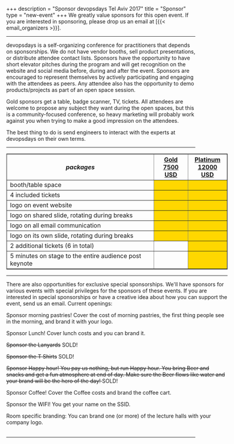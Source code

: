 +++
description = "Sponsor devopsdays Tel Aviv 2017"
title = "Sponsor"
type = "new-event"
+++
We greatly value sponsors for this open event.  If you are interested in sponsoring, please drop us an email at [{{< email_organizers >}}].

<hr>

devopsdays is a self-organizing conference for practitioners that depends on sponsorships. We do not have vendor booths, sell product presentations, or distribute attendee contact lists. Sponsors have the opportunity to have short elevator pitches during the program and will get recognition on the website and social media before, during and after the event. Sponsors are encouraged to represent themselves by actively participating and engaging with the attendees as peers. Any attendee also has the opportunity to demo products/projects as part of an open space session.
<p>
Gold sponsors get a table, badge scanner, TV, tickets. All attendees are welcome to propose any subject they want during the open spaces, but this is a community-focused conference, so heavy marketing will probably work against you when trying to make a good impression on the attendees.
<p>
The best thing to do is send engineers to interact with the experts at devopsdays on their own terms.
<p>

<hr/>

<div style="width:590px">
<table border=1 cellspacing=1>
  <tr>
    <th><i>packages</i></th>
    <th><center><b><u>Gold<br />7500 USD</u></center></b></th>
    <th><center><b><u>Platinum<br />12000 USD</u></center></b></th>
  </tr>
<tr><td>booth/table space</td><td bgcolor="gold">&nbsp;</td><td bgcolor="gold">&nbsp;</td></tr>
<tr><td>4 included tickets</td><td bgcolor="gold">&nbsp;</td><td bgcolor="gold">&nbsp;</td></tr>
<tr><td>logo on event website</td><td bgcolor="gold">&nbsp;</td><td bgcolor="gold">&nbsp;</td></tr>
<tr><td>logo on shared slide, rotating during breaks</td><td bgcolor="gold">&nbsp;</td><td bgcolor="gold">&nbsp;</td></tr>
<tr><td>logo on all email communication</td><td bgcolor="gold">&nbsp;</td><td bgcolor="gold">&nbsp;</td></tr>
<tr><td>logo on its own slide, rotating during breaks</td><td bgcolor="gold">&nbsp;</td><td bgcolor="gold">&nbsp;</td></tr>
<tr><td>2 additional tickets (6 in total)</td><td>&nbsp;</td><td bgcolor="gold">&nbsp;</td></tr>
<tr><td>5 minutes on stage to the entire audience post keynote</td><td>&nbsp;</td><td bgcolor="gold">&nbsp;</td></tr>
</table>
<hr/>
There are also opportunities for exclusive special sponsorships. We'll have sponsors for various events with special privileges for the sponsors of these events. If you are interested in special sponsorships or have a creative idea about how you can support the event, send us an email.
Current openings:

<p>
Sponsor morning pastries! Cover the cost of morning pastries, the first thing people see in the morning, and brand it with your logo.
<p>
Sponsor Lunch! Cover lunch costs and you can brand it.
<p>
<strike>Sponsor the Lanyards</strike> SOLD!
<p>
<strike>Sponsor the T Shirts</strike> SOLD!
<p>
<strike>Sponsor Happy hour! You pay us nothing, but run Happy hour. You bring Beer and snacks and get a fun atmosphere at end of day. 
                    Make sure the Beer flows like water and your brand will be the hero of the day!                </strike> SOLD!
<p>
Sponsor Coffee! Cover the Coffee costs and brand the coffee cart.
<p>
Sponsor the WIFI! You get your name on the SSID.
<p>
Room specific branding:
You can brand one (or more) of the lecture halls with your company logo.

<br/>
<br/>

</div>

<hr/>